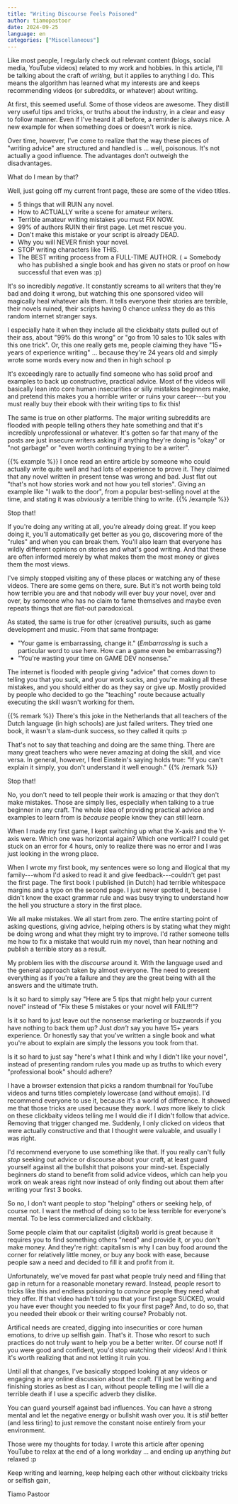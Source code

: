 ```yaml
---
title: "Writing Discourse Feels Poisoned"
author: tiamopastoor
date: 2024-09-25
language: en
categories: ["Miscellaneous"]
---
```


Like most people, I regularly check out relevant content (blogs, social media, YouTube videos) related to my work and hobbies. In this article, I'll be talking about the craft of _writing_, but it applies to anything I do. This means the algorithm has learned what my interests are and keeps recommending videos (or subreddits, or whatever) about writing.

At first, this seemed useful. Some of those videos are awesome. They distill very useful tips and tricks, or truths about the industry, in a clear and easy to follow manner. Even if I've heard it all before, a reminder is always nice. A new example for when something does or doesn't work is nice.

Over time, however, I've come to realize that the way these pieces of "writing advice" are structured and handled is ... well, poisonous. It's not actually a good influence. The advantages don't outweigh the disadvantages.

What do I mean by that?

Well, just going off my current front page, these are some of the video titles.

* 5 things that will RUIN any novel.
* How to ACTUALLY write a scene for amateur writers.
* Terrible amateur writing mistakes you must FIX NOW.
* 99% of authors RUIN their first page. Let met rescue you.
* Don't make this mistake or your script is already DEAD.
* Why you will NEVER finish your novel.
* STOP writing characters like THIS.
* The BEST writing process from a FULL-TIME AUTHOR. ( = Somebody who has published a single book and has given no stats or proof on how successful that even was :p)

It's so incredibly _negative_. It constantly screams to all writers that they're bad and doing it wrong, but watching this one sponsored video will magically heal whatever ails them. It tells everyone their stories are terrible, their novels ruined, their scripts having 0 chance _unless_ they do as this random internet stranger says. 

I especially hate it when they include all the clickbaity stats pulled out of their ass, about "99% do this wrong" or "go from 10 sales to 10k sales with this one trick". Or, this one really gets me, people claiming they have "15+ years of experience writing" ... because they're 24 years old and simply wrote some words every now and then in high school :p

It's exceedingly rare to actually find someone who has solid proof and examples to back up constructive, practical advice. Most of the videos will basically lean into core human insecurities or silly mistakes beginners make, and pretend this makes you a horrible writer or ruins your career---but you must really buy their ebook with their writing tips to fix this!

The same is true on other platforms. The major writing subreddits are flooded with people telling others they hate something and that it's incredibly unprofessional or whatever. It's gotten so far that many of the posts are just insecure writers asking if anything they're doing is "okay" or "not garbage" or "even worth continuing trying to be a writer".

{{% example %}} 
I once read an entire article by someone who could actually write quite well and had lots of experience to prove it. They claimed that any novel written in present tense was wrong and bad. Just flat out "that's not how stories work and not how you tell stories". Giving an example like "I walk to the door", from a popular best-selling novel at the time, and stating it was _obviously_ a terrible thing to write.
{{% /example %}}

Stop that!

If you're doing any writing at all, you're already doing great. If you keep doing it, you'll automatically get better as you go, discovering more of the "rules" and when you can break them. You'll also learn that everyone has wildly different opinions on stories and what's good writing. And that these are often informed merely by what makes them the most money or gives them the most views.

I've simply stopped visiting any of these places or watching any of these videos. There are some gems on there, sure. But it's not worth being told how terrible you are and that nobody will ever buy your novel, over and over, by someone who has no claim to fame themselves and maybe even repeats things that are flat-out paradoxical.

As stated, the same is true for other (creative) pursuits, such as game development and music. From that same frontpage:

* "Your game is embarrassing, change it." (_Embarrassing_ is such a particular word to use here. How can a game even be embarrassing?)
* "You're wasting your time on GAME DEV nonsense."

The internet is flooded with people giving "advice" that comes down to telling you that you suck, and your work sucks, and you're making all these mistakes, and you should either do as they say or give up. Mostly provided by people who decided to go the "teaching" route because actually executing the skill wasn't working for them.

{{% remark %}}
There's this joke in the Netherlands that all teachers of the Dutch language (in high schools) are just failed writers. They tried one book, it wasn't a slam-dunk success, so they called it quits :p

That's not to say that teaching and doing are the same thing. There are many great teachers who were never amazing at doing the skill, and vice versa. In general, however, I feel Einstein's saying holds true: "If you can't explain it simply, you don't understand it well enough."
{{% /remark %}}

Stop that!

No, you don't need to tell people their work is amazing or that they don't make mistakes. Those are simply lies, especially when talking to a true beginner in any craft. The whole idea of providing practical advice and examples to learn from is _because_ people know they can still learn.

When I made my first game, I kept switching up what the X-axis and the Y-axis were. Which one was horizontal again? Which one vertical!? I could get stuck on an error for 4 hours, only to realize there was no error and I was just looking in the wrong place.

When I wrote my first book, my sentences were so long and illogical that my family---whom I'd asked to read it and give feedback---couldn't get past the first page. The first book I published (in Dutch) had terrible whitespace margins and a typo on the second page. I just never spotted it, because I didn't know the exact grammar rule and was busy trying to understand how the hell you structure a story in the first place.

We all make mistakes. We all start from zero. The entire starting point of asking questions, giving advice, helping others is by stating what they might be doing wrong and what they might try to improve. I'd rather someone tells me how to fix a mistake that would ruin my novel, than hear nothing and publish a terrible story as a result.

My problem lies with the _discourse_ around it. With the language used and the general approach taken by almost everyone. The need to present everything as if you're a failure and they are the great being with all the answers and the ultimate truth.

Is it so hard to simply say "Here are 5 tips that might help your current novel" instead of "Fix these 5 mistakes or your novel will FAIL!!!"?

Is it so hard to just leave out the nonsense marketing or buzzwords if you have nothing to back them up? Just _don't_ say you have 15+ years experience. Or honestly say that you've written a single book and what you're about to explain are simply the lessons you took from that.

Is it so hard to just say "here's what I think and why I didn't like your novel", instead of presenting random rules you made up as truths to which every "professional book" should adhere?

I have a browser extension that picks a random thumbnail for YouTube videos and turns titles completely lowercase (and without emojis). I'd recommend everyone to use it, because it's a world of difference. It showed me that those tricks are used because they _work_. I _was_ more likely to click on these clickbaity videos telling me I would die if I didn't follow that advice. Removing that trigger changed me. Suddenly, I only clicked on videos that were actually constructive and that I thought were valuable, and usually I was right.

I'd recommend everyone to use something like that. If you really can't fully _stop_ seeking out advice or discourse about your craft, at least guard yourself against all the bullshit that poisons your mind-set. Especially beginners _do_ stand to benefit from solid advice videos, which can help you work on weak areas right now instead of only finding out about them after writing your first 3 books.

So no, I don't want people to stop "helping" others or seeking help, of course not. I want the method of doing so to be less terrible for everyone's mental. To be less commercialized and clickbaity.

Some people claim that our capitalist (digital) world is great because it requires you to find something others "need" and provide it, or you don't make money. And they're right: capitalism is why I can buy food around the corner for relatively little money, or buy any book with ease, because people saw a need and decided to fill it and profit from it.

Unfortunately, we've moved far past what people truly need and filling that gap in return for a reasonable monetary reward. Instead, people resort to tricks like this and endless poisoning to _convince_ people they need what they offer. If that video hadn't told you that your first page SUCKED, would you have ever thought you needed to fix your first page? And, to do so, that you needed their ebook or their writing course? Probably not. 

Artifical needs are created, digging into insecurities or core human emotions, to drive up selfish gain. That's it. Those who resort to such practices do not truly want to help you be a better writer. Of course not! If you were good and confident, you'd stop watching their videos! And I think it's worth realizing that and not letting it ruin you.

Until all that changes, I've basically stopped looking at any videos or engaging in any online discussion about the craft. I'll just be writing and finishing stories as best as I can, without people telling me I will die a terrible death if I use a specific adverb they dislike.

You can guard yourself against bad influences. You can have a strong mental and let the negative energy or bullshit wash over you. It is _still_ better (and less tiring) to just remove the constant noise entirely from your environment.

Those were my thoughts for today. I wrote this article after opening YouTube to relax at the end of a long workday ... and ending up anything _but_ relaxed :p

Keep writing and learning, keep helping each other without clickbaity tricks or selfish gain,

Tiamo Pastoor